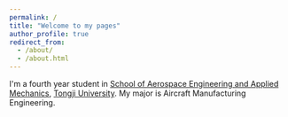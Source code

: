 ```yaml
---
permalink: /
title: "Welcome to my pages"
author_profile: true
redirect_from: 
  - /about/
  - /about.html
---
```


I'm a fourth year student in [School of Aerospace Engineering and Applied Mechanics](https://aero-mech.tongji.edu.cn/), [Tongji University](https://www.tongji.edu.cn/). My major is Aircraft Manufacturing Engineering.


